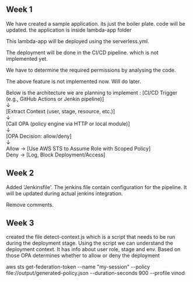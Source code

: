 Week 1
------

We have created a sample application. its just the boiler plate. code will be updated. the application is inside lambda-app folder

This lambda-app will be deployed using the serverless.yml.

The deployment will be done in the CI/CD pipeline. which is not implemented yet.

We have to determine the required permissions by analysing the code. 

The above feature is not implemented now. Will do later.

Below is the architecture we are planning to implement : 
[CI/CD Trigger (e.g., GitHub Actions or Jenkin pipeline)]  
         ↓  
[Extract Context (user, stage, resource, etc.)]  
         ↓  
[Call OPA (policy engine via HTTP or local module)]  
         ↓  
[OPA Decision: allow/deny]  
         ↓  
Allow → [Use AWS STS to Assume Role with Scoped Policy]  
Deny  → [Log, Block Deployment/Access]  

Week 2
------
Added 'Jenkinsfile'. The jenkins file contain configuration for the pipeline. It will be updated during actual jenkins integration.

Remove comments.



Week 3
------
created the file detect-context.js which is a script that needs to be run during the deployment stage. Using the script we can understand the deployment context. It has info about user role, stage and env. Based on those OPA determines whether to allow or deny the deployment



aws sts get-federation-token   --name "my-session"   --policy file://output/generated-policy.json   --duration-seconds 900   --profile vinod